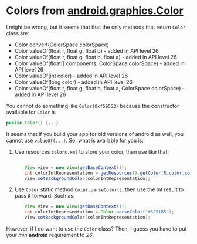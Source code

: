 # Colors from [android.graphics.Color](https://developer.android.com/reference/android/graphics/Color)

I might be wrong, but it seems that that the only methods that return `Color` class are:

 - Color convert(ColorSpace colorSpace)
 - Color valueOf(float r, float g, float b) - added in API level 26
 - Color valueOf(float r, float g, float b, float a) - added in API level 26
 - Color valueOf(float[] components, ColorSpace colorSpace) - added in API level 26
 - Color valueOf(int color) - added in API level 26
 - Color valueOf(long color) - added in API level 26
 - Color valueOf(float r, float g, float b, float a, ColorSpace colorSpace) - added in API level 26
 
 
 You cannot do something like `Color(0xf59563)` because the constructor available for `Color` is 
 
 ```java
 public Color() {...}
 ```
 
 It seems that if you build your app for old versions of android as well, you cannot use `valueOf(...)`. 
 So, what is available for you is:
 
 1. Use resources `colors.xml` to store your color, then use like that:
 
 ```java
 
        View view = new View(getBaseContext());
        int colorIntRepresentation = getResources().getColor(R.color.colorPrimary);
        view.setBackgroundColor(colorIntRepresentation);
 ```
 
 2. Use `Color` static method `Color.parseColor()`, then use the int result to pass it forward. Such as:
 
 ```java
        View view = new View(getBaseContext());
        int colorIntRepresentation = Color.parseColor("#3F51B5");
        view.setBackgroundColor(colorIntRepresentation);
 ```
 
 
 However, if I do want to use the `Color` class? Then, I guess you have to put your *min* **android** requirement to *26*.   
